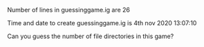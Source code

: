 Number of lines in guessinggame.ig are 26

Time and date to create guessinggame.ig is 4th nov 2020 13:07:10

Can you guess the number of file directories in this game?

